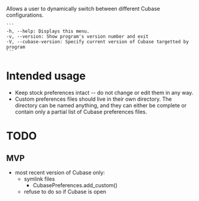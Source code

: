 Allows a user to dynamically switch between different Cubase configurations.

    ```
    -h, --help: Displays this menu.
    -v, --version: Show program's version number and exit
    -V, --cubase-version: Specify current version of Cubase targetted by program
    ```

# Intended usage
* Keep stock preferences intact -- do not change or edit them in any way.
* Custom preferences files should live in their own directory. The directory can be named anything, and they can either be complete or contain only a partial list of Cubase preferences files.

# TODO
## MVP
- most recent version of Cubase only:
    - symlink files
        - CubasePreferences.add_custom()
    - refuse to do so if Cubase is open
